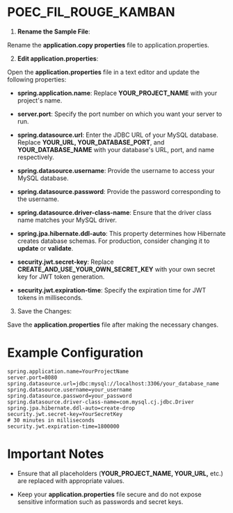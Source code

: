 # POEC_FIL_ROUGE_KAMBAN

1. **Rename the Sample File**:

Rename the **application.copy properties** file to application.properties.

2. **Edit application.properties**:

Open the **application.properties** file in a text editor and update the following properties:

- **spring.application.name**: Replace **YOUR_PROJECT_NAME** with your project's name.

- **server.port**: Specify the port number on which you want your server to run.

- **spring.datasource.url**: Enter the JDBC URL of your MySQL database. Replace **YOUR_URL, YOUR_DATABASE_PORT**, and **YOUR_DATABASE_NAME** with your database's URL, port, and name respectively.

- **spring.datasource.username**: Provide the username to access your MySQL database.

- **spring.datasource.password**: Provide the password corresponding to the username.

- **spring.datasource.driver-class-name**: Ensure that the driver class name matches your MySQL driver.

- **spring.jpa.hibernate.ddl-auto**: This property determines how Hibernate creates database schemas. For production, consider changing it to **update** or **validate**.

- **security.jwt.secret-key**: Replace **CREATE_AND_USE_YOUR_OWN_SECRET_KEY** with your own secret key for JWT token generation.

- **security.jwt.expiration-time**: Specify the expiration time for JWT tokens in milliseconds.

3. Save the Changes:

Save the **application.properties** file after making the necessary changes.

# Example Configuration

```
spring.application.name=YourProjectName
server.port=8080
spring.datasource.url=jdbc:mysql://localhost:3306/your_database_name
spring.datasource.username=your_username
spring.datasource.password=your_password
spring.datasource.driver-class-name=com.mysql.cj.jdbc.Driver
spring.jpa.hibernate.ddl-auto=create-drop
security.jwt.secret-key=YourSecretKey
# 30 minutes in milliseconds
security.jwt.expiration-time=1800000
```

# Important Notes

- Ensure that all placeholders (**YOUR_PROJECT_NAME, YOUR_URL,** etc.) are replaced with appropriate values.

- Keep your **application.properties** file secure and do not expose sensitive information such as passwords and secret keys.
